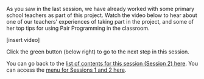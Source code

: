 As you saw in the last session, we have already worked with some primary school teachers as part of this project. Watch the video below to hear about one of our teachers’ experiences of taking part in the project, and some of her top tips for using Pair Programming in the classroom.

[insert video]


Click the green button (below right) to go to the next step in this session.

You can go back to the [list of contents for this session (Session 2) here](https://projects.raspberrypi.org/en/projects/gbic-pair-programming-2).
You can access the [menu for Sessions 1 and 2 here](https://projects.raspberrypi.org/en/pathways/gbic-pair-programming-training).
